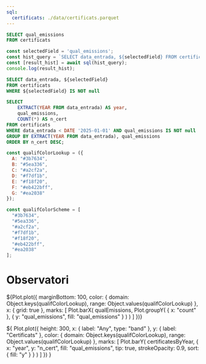 ```yaml
---
sql:
  certificats: ./data/certificats.parquet
---
```


```sql id=qualEmissions
SELECT qual_emissions 
FROM certificats                                
```

```js
const selectedField = 'qual_emissions';
const hist_query = `SELECT data_entrada, ${selectedField} FROM certificats WHERE ${selectedField} IS NOT NULL`;
const [result_hist] = await sql(hist_query);
console.log(result_hist);
```

```sql id=hist
SELECT data_entrada, ${selectedField}
FROM certificats
WHERE ${selectedField} IS NOT null             
```

```sql id=certificatesByYear
SELECT
    EXTRACT(YEAR FROM data_entrada) AS year,
    qual_emissions,
    COUNT(*) AS n_cert
FROM certificats
WHERE data_entrada < DATE '2025-01-01' AND qual_emissions IS NOT null
GROUP BY EXTRACT(YEAR FROM data_entrada), qual_emissions
ORDER BY n_cert DESC;
```

```js
const qualifColorLookup = ({
  A: "#3b7634",
  B: "#5ea336",
  C: "#a2cf2a",
  D: "#f7df1b",
  E: "#f18f20",
  F: "#eb422bff",
  G: "#ea2038"
});

const qualifColorScheme = [
  "#3b7634",
  "#5ea336",
  "#a2cf2a",
  "#f7df1b",
  "#f18f20",
  "#eb422bff",
  "#ea2038"
];
```

<div>
  <h1>Observatori</h1>
</div>

${Plot.plot({
  marginBottom: 100,
  color: {
    domain: Object.keys(qualifColorLookup),
    range: Object.values(qualifColorLookup)
  },
  x: { grid: true },
  marks: [
    Plot.barX(
      qualEmissions,
      Plot.groupY(
        { x: "count" },
        { y: "qual_emissions", fill: "qual_emissions" }
      )
    )
  ]
})}

${
  Plot.plot({
  height: 300,
  x: { label: "Any", type: "band" },
  y: { label: "Certificats" },
  color: {
    domain: Object.keys(qualifColorLookup),
    range: Object.values(qualifColorLookup)
  },
  marks: [
    Plot.barY(
      certificatesByYear,
      {
        x: "year",
        y: "n_cert",
        fill: "qual_emissions",
        tip: true,
        strokeOpacity: 0.9,
        sort: { fill: "y" }
      }
    )
  ]
})
}


